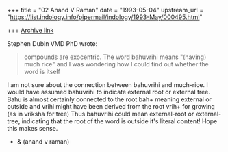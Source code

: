 +++
title = "02 Anand V Raman"
date = "1993-05-04"
upstream_url = "https://list.indology.info/pipermail/indology/1993-May/000495.html"

+++
[Archive link](https://list.indology.info/pipermail/indology/1993-May/000495.html)

Stephen Dubin VMD PhD wrote:

>  compounds are exocentric. The word bahuvrihi means "(having) much rice"
>  and I was wondering how I could find out whether the word is itself

I am not sure about the connection between bahuvrihi and much-rice.  I
would have assumed bahuvrihi to indicate external root or external tree.
Bahu is almost certainly connected to the root bah+ meaning
external or outside and vrihi might have been derived from the root
vrih+ for growing (as in vriksha for tree)  Thus bahuvrihi could mean
external-root or external-tree, indicating that the root of the word
is outside it's literal content!  Hope this makes sense.

- & (anand v raman)





